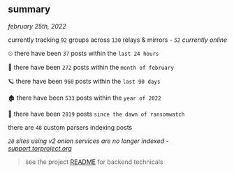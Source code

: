 
## summary
_february 25th, 2022_

currently tracking `92` groups across `130` relays & mirrors - _`52` currently online_

⏲ there have been `37` posts within the `last 24 hours`

🦈 there have been `272` posts within the `month of february`

🪐 there have been `960` posts within the `last 90 days`

🏚 there have been `533` posts within the `year of 2022`

🦕 there have been `2819` posts `since the dawn of ransomwatch`

there are `48` custom parsers indexing posts

_`20` sites using v2 onion services are no longer indexed - [support.torproject.org](https://support.torproject.org/onionservices/v2-deprecation/)_

> see the project [README](https://github.com/thetanz/ransomwatch#ransomwatch--) for backend technicals
